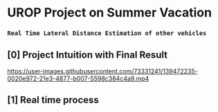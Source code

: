 # UROP Project on Summer Vacation

### `Real Time Lateral Distance Estimation of other vehicles`

## [0] Project Intuition with Final Result

https://user-images.githubusercontent.com/73331241/139472235-0020e972-21e3-4877-b007-5598c384c4a9.mp4


## [1] Real time process
